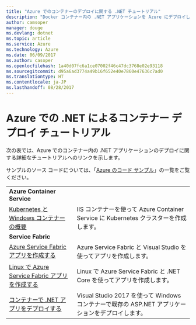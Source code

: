 ```yaml
---
title: "Azure でのコンテナーのデプロイに関する .NET チュートリアル"
description: "Docker コンテナー内の .NET アプリケーションを Azure にデプロイし、DC/OS、Mesos、または Kubernetes でスケーリングします。"
author: camsoper
manager: douge
ms.devlang: dotnet
ms.topic: article
ms.service: Azure
ms.technology: Azure
ms.date: 06/09/2017
ms.author: casoper
ms.openlocfilehash: 1a40d07fc6a1ce07002f46c47dc3768e02e93118
ms.sourcegitcommit: d95a6ad3774a49b16f652e40e7860e47636c7ad0
ms.translationtype: HT
ms.contentlocale: ja-JP
ms.lasthandoff: 08/28/2017
---
```

# <a name="container-deployment-tutorials-with-net-on-azure"></a>Azure での .NET によるコンテナー デプロイ チュートリアル

次の表では、Azure でのコンテナー内の .NET アプリケーションのデプロイに関する詳細なチュートリアルへのリンクを示します。

サンプルのソース コードについては、「[Azure のコード サンプル](https://azure.microsoft.com/resources/samples/?platform=dotnet)」の一覧をご覧ください。

| | |
|---|---|
| **Azure Container Service** ||
| [Kubernetes と Windows コンテナーの概要][1] | IIS コンテナーを使って Azure Container Service に Kubernetes クラスターを作成します。
|**Service Fabric**| |
| [Azure Service Fabric アプリを作成する][2] | Azure Service Fabric と Visual Studio を使ってアプリを作成します。 | 
| [Linux で Azure Service Fabric アプリを作成する][3] | Linux で Azure Service Fabric と .NET Core を使ってアプリを作成します。 | 
| [コンテナーで .NET アプリをデプロイする][4] | Visual Studio 2017 を使って Windows コンテナーで既存の ASP.NET アプリケーションをデプロイします。  |

[1]: /azure/container-service/container-service-kubernetes-windows-walkthrough
[2]: /azure/service-fabric/service-fabric-create-your-first-application-in-visual-studio
[3]: /azure/service-fabric/service-fabric-get-started-containers
[4]: /azure/service-fabric/service-fabric-host-app-in-a-container
